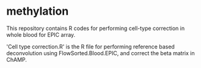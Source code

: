# methylation
This repository contains R codes for performing cell-type correction in whole blood for EPIC array.

'Cell type correction.R' is the R file for performing reference based deconvolution using FlowSorted.Blood.EPIC, and correct the beta matrix in ChAMP.
